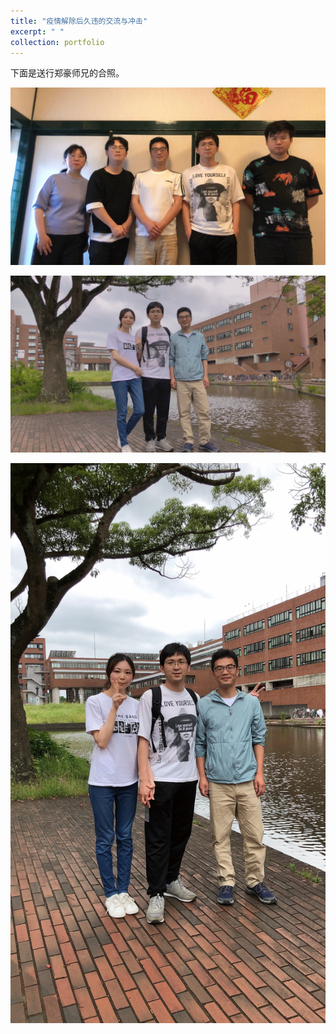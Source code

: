 ```yaml
---
title: "疫情解除后久违的交流与冲击"
excerpt: " "
collection: portfolio
---
```




下面是送行郑豪师兄的合照。

![b3c24ca50ee042faf71ae768ee51de5f](/images/zhenghao.assets/b3c24ca50ee042faf71ae768ee51de5f-1688726582310-1.JPG)

![d776f3368ec9e1b7fa0ef7d3aeed2a6d](/images/zhenghao.assets/d776f3368ec9e1b7fa0ef7d3aeed2a6d-1688726618351-6.JPG)

![acdd509dbc32432b93c8b83ba9954152](/images/zhenghao.assets/acdd509dbc32432b93c8b83ba9954152.JPG)
